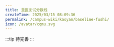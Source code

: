 ```yaml
---
title: 重医复试分数线
createTime: 2025/03/15 08:09:36
permalink: /campus-wiki/kaoyan/baseline-fushi/
icon: /avatar/cqmu.svg
---
```



:::tip
待完善
:::